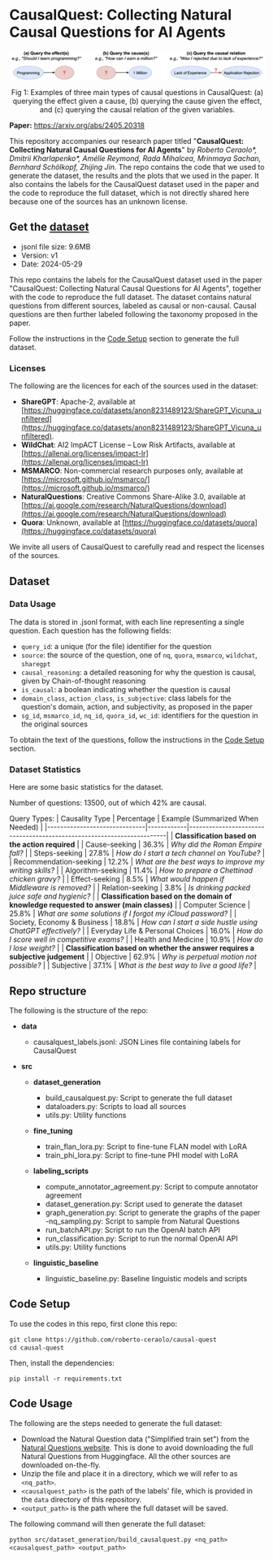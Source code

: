 # CausalQuest: Collecting Natural Causal Questions for AI Agents

![Causality Types](figs/causality_types.png)

<p align="center"> Fig 1: Examples of three main types of causal questions in CausalQuest: (a) querying the effect given a cause, (b) querying the cause given the effect, and (c) querying the causal relation of the given variables.
</p>

**Paper:** <https://arxiv.org/abs/2405.20318>

This repository accompanies our research paper titled "**CausalQuest: Collecting Natural Causal Questions for AI Agents**" by *Roberto Ceraolo\*, Dmitrii Kharlapenko\*, Amélie Reymond, Rada Mihalcea, Mrinmaya Sachan, Bernhard Schölkopf, Zhijing Jin*.
The repo contains the code that we used to generate the dataset, the results and the plots that we used in the paper. It also contains the labels for the CausalQuest dataset used in the paper and the code to reproduce the full dataset, which is not directly shared here because one of the sources has an unknown license.

## Get the [dataset](data/causalquest_labels.jsonl)

- jsonl file size: 9.6MB
- Version: v1
- Date: 2024-05-29

This repo contains the labels for the CausalQuest dataset used in the paper "CausalQuest: Collecting Natural Causal Questions for AI Agents", together with the code to reproduce the full dataset. The dataset contains natural questions from different sources, labeled as causal or non-causal. Causal questions are then further labeled following the taxonomy proposed in the paper. 

Follow the instructions in the [Code Setup](#code-setup) section to generate the full dataset.

### Licenses

The following are the licences for each of the sources used in the dataset:
- **ShareGPT**: Apache-2, available at [https://huggingface.co/datasets/anon8231489123/ShareGPT_Vicuna_unfiltered](https://huggingface.co/datasets/anon8231489123/ShareGPT_Vicuna_unfiltered).
- **WildChat**: AI2 ImpACT License – Low Risk Artifacts, available at [https://allenai.org/licenses/impact-lr](https://allenai.org/licenses/impact-lr)
- **MSMARCO**: Non-commercial research purposes only, available at [https://microsoft.github.io/msmarco/](https://microsoft.github.io/msmarco/)
- **NaturalQuestions**: Creative Commons Share-Alike 3.0, available at [https://ai.google.com/research/NaturalQuestions/download](https://ai.google.com/research/NaturalQuestions/download)
- **Quora**: Unknown, available at [https://huggingface.co/datasets/quora](https://huggingface.co/datasets/quora)

We invite all users of CausalQuest to carefully read and respect the licenses of the sources.

## Dataset

### Data Usage

The data is stored in .jsonl format, with each line representing a single question. Each question has the following fields:

- `query_id`: a unique (for the file) identifier for the question
- `source`: the source of the question, one of `nq`, `quora`, `msmarco`, `wildchat`, `sharegpt`
- `causal_reasoning`: a detailed reasoning for why the question is causal, given by Chain-of-thought reasoning
- `is_causal`: a boolean indicating whether the question is causal
- `domain_class`, `action_class`, `is_subjective`: class labels for the question's domain, action, and subjectivity, as proposed in the paper
- `sg_id`, `msmarco_id`, `nq_id`, `quora_id`, `wc_id`: identifiers for the question in the original sources
  
To obtain the text of the questions, follow the instructions in the [Code Setup](#code-setup) section.

### Dataset Statistics

Here are some basic statistics for the dataset. 

Number of questions: 13500, out of which 42% are causal.

Query Types:
| Causality Type               | Percentage | Example (Summarized When Needed)                                      |
|------------------------------|------------|-----------------------------------------------------------------------|
| **Classification based on the action required** |
| Cause-seeking                | 36.3%      | *Why did the Roman Empire fall?*                                      |
| Steps-seeking                | 27.8%      | *How do I start a tech channel on YouTube?*                           |
| Recommendation-seeking       | 12.2%      | *What are the best ways to improve my writing skills?*                |
| Algorithm-seeking            | 11.4%      | *How to prepare a Chettinad chicken gravy?*                           |
| Effect-seeking               | 8.5%       | *What would happen if Middleware is removed?*                         |
| Relation-seeking             | 3.8%       | *Is drinking packed juice safe and hygienic?*                         |
| **Classification based on the domain of knowledge requested to answer (main classes)** |
| Computer Science             | 25.8%      | *What are some solutions if I forgot my iCloud password?*             |
| Society, Economy & Business  | 18.8%      | *How can I start a side hustle using ChatGPT effectively?*            |
| Everyday Life & Personal Choices | 16.0%  | *How do I score well in competitive exams?*                           |
| Health and Medicine          | 10.9%      | *How do I lose weight?*                                               |
| **Classification based on whether the answer requires a subjective judgement** |
| Objective                    | 62.9%      | *Why is perpetual motion not possible?*                               |
| Subjective                   | 37.1%      | *What is the best way to live a good life?*                           |

## Repo structure

The following is the structure of the repo:

- **data**
  - causalquest_labels.jsonl: JSON Lines file containing labels for CausalQuest

- **src**
  - **dataset_generation**
    - build_causalquest.py: Script to generate the full dataset
    - dataloaders.py: Scripts to load all sources
    - utils.py: Utility functions

  - **fine_tuning**
    - train_flan_lora.py: Script to fine-tune FLAN model with LoRA
    - train_phi_lora.py: Script to fine-tune PHI model with LoRA

  - **labeling_scripts**
    - compute_annotator_agreement.py: Script to compute annotator agreement
    - dataset_generation.py: Script used to generate the dataset
    - graph_generation.py: Script to generate the graphs of the paper
    -nq_sampling.py: Script to sample from Natural Questions
    - run_batchAPI.py: Script to run the OpenAI batch API
    - run_classification.py: Script to run the normal OpenAI API
    - utils.py: Utility functions

  - **linguistic_baseline**
    - linguistic_baseline.py: Baseline linguistic models and scripts

## Code Setup

To use the codes in this repo, first clone this repo:

    git clone https://github.com/roberto-ceraolo/causal-quest
    cd causal-quest

Then, install the dependencies:

    pip install -r requirements.txt


## Code Usage

The following are the steps needed to generate the full dataset:

- Download the Natural Question data ("Simplified train set") from the [Natural Questions website](https://ai.google.com/research/NaturalQuestions/download). This is done to avoid downloading the full Natural Questions from Huggingface. All the other sources are downloaded on-the-fly.
- Unzip the file and place it in a directory, which we will refer to as `<nq_path>`.
- `<causalquest_path>` is the path of the labels' file, which is provided in the `data` directory of this repository.
- `<output_path>` is the path where the full dataset will be saved.

The following command will then generate the full dataset:

    python src/dataset_generation/build_causalquest.py <nq_path> <causalquest_path> <output_path>
